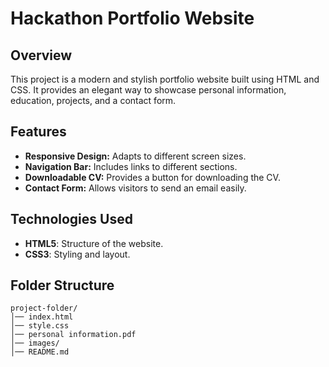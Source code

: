 # Hackathon Portfolio Website

## Overview
This project is a modern and stylish portfolio website built using HTML and CSS. It provides an elegant way to showcase personal information, education, projects, and a contact form.

## Features
- **Responsive Design:** Adapts to different screen sizes.
- **Navigation Bar:** Includes links to different sections.
- **Downloadable CV:** Provides a button for downloading the CV.
- **Contact Form:** Allows visitors to send an email easily.

## Technologies Used
- **HTML5**: Structure of the website.
- **CSS3**: Styling and layout.



## Folder Structure
```
project-folder/
│── index.html
│── style.css
│── personal information.pdf
│── images/
│── README.md
```
